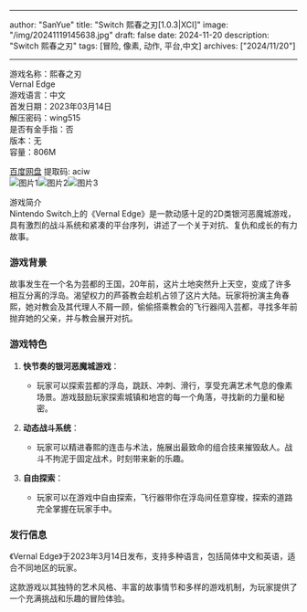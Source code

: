 
---
author: "SanYue"
title: "Switch 熙春之刃[1.0.3|XCI]"
image: "/img/20241119145638.jpg"
draft: false
date: 2024-11-20
description: "Switch 熙春之刃"
tags: [冒险, 像素, 动作, 平台,中文]
archives: ["2024/11/20"]

---

游戏名称：熙春之刃   
Vernal Edge    
游戏语言：中文  
首发日期：2023年03月14日  
解压密码：wing515  
是否有金手指：否  
版本：无   
容量：806M

[百度网盘](https://pan.baidu.com/s/1t2acNKcHuj8v7DfJhIeHKA) 提取码: aciw  
![图片1](/img/c53a93.jpg)![图片2](/img/357f4b.jpg)![图片3](/img/5ef3b8.jpg)  

游戏简介  
Nintendo Switch上的《Vernal Edge》是一款动感十足的2D类银河恶魔城游戏，具有激烈的战斗系统和紧凑的平台序列，讲述了一个关于对抗、复仇和成长的有力故事。

### 游戏背景
故事发生在一个名为芸都的王国，20年前，这片土地突然升上天空，变成了许多相互分离的浮岛。渴望权力的芦荟教会趁机占领了这片大陆。玩家将扮演主角春熙，她对教会及其代理人不屑一顾，偷偷搭乘教会的飞行器闯入芸都，寻找多年前抛弃她的父亲，并与教会展开对抗。

### 游戏特色
1. **快节奏的银河恶魔城游戏**：
   - 玩家可以探索芸都的浮岛，跳跃、冲刺、滑行，享受充满艺术气息的像素场景。游戏鼓励玩家探索城镇和地宫的每一个角落，寻找新的力量和秘密。

2. **动态战斗系统**：
   - 玩家可以精进春熙的连击与术法，施展出最致命的组合技来摧毁敌人。战斗不拘泥于固定战术，时刻带来新的乐趣。

3. **自由探索**：
   - 玩家可以在游戏中自由探索，飞行器带你在浮岛间任意穿梭，探索的道路完全掌握在玩家手中。

### 发行信息
《Vernal Edge》于2023年3月14日发布，支持多种语言，包括简体中文和英语，适合不同地区的玩家。

这款游戏以其独特的艺术风格、丰富的故事情节和多样的游戏机制，为玩家提供了一个充满挑战和乐趣的冒险体验。

